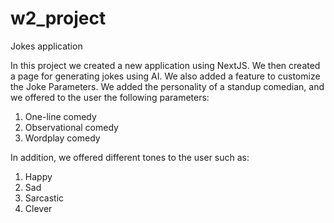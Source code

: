 # w2_project

Jokes application

In this project we created a new application using NextJS. We then created a page for generating jokes using AI. We also added a feature to customize the Joke Parameters. We added the personality of a standup comedian, and we offered to the user the following parameters:
1. One-line comedy
2. Observational comedy
3. Wordplay comedy
  


In addition, we offered different tones to the user such as:
1. Happy
2. Sad
3. Sarcastic
4. Clever

